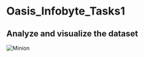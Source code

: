 # Oasis_Infobyte_Tasks1
## Analyze and visualize the dataset
![Minion](https://data-flair.training/blogs/wp-content/uploads/sites/2/2021/10/visualize.webp)
